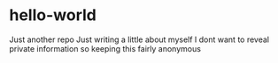 # hello-world
Just another repo
Just writing a little about myself
I dont want to reveal private information so keeping this fairly anonymous
